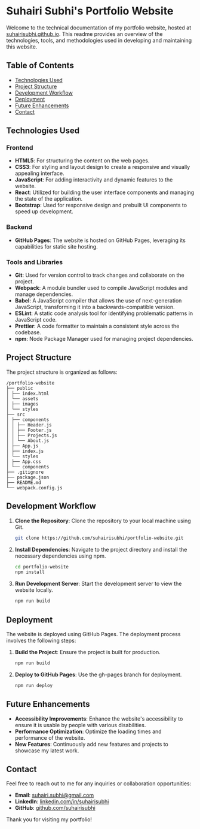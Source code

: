 # Suhairi Subhi's Portfolio Website

Welcome to the technical documentation of my portfolio website, hosted at [suhairisubhi.github.io](https://suhairisubhi.github.io). This readme provides an overview of the technologies, tools, and methodologies used in developing and maintaining this website.

## Table of Contents

- [Technologies Used](#technologies-used)
- [Project Structure](#project-structure)
- [Development Workflow](#development-workflow)
- [Deployment](#deployment)
- [Future Enhancements](#future-enhancements)
- [Contact](#contact)

## Technologies Used

### Frontend

- **HTML5**: For structuring the content on the web pages.
- **CSS3**: For styling and layout design to create a responsive and visually appealing interface.
- **JavaScript**: For adding interactivity and dynamic features to the website.
- **React**: Utilized for building the user interface components and managing the state of the application.
- **Bootstrap**: Used for responsive design and prebuilt UI components to speed up development.

### Backend

- **GitHub Pages**: The website is hosted on GitHub Pages, leveraging its capabilities for static site hosting.

### Tools and Libraries

- **Git**: Used for version control to track changes and collaborate on the project.
- **Webpack**: A module bundler used to compile JavaScript modules and manage dependencies.
- **Babel**: A JavaScript compiler that allows the use of next-generation JavaScript, transforming it into a backwards-compatible version.
- **ESLint**: A static code analysis tool for identifying problematic patterns in JavaScript code.
- **Prettier**: A code formatter to maintain a consistent style across the codebase.
- **npm**: Node Package Manager used for managing project dependencies.

## Project Structure

The project structure is organized as follows:

```
/portfolio-website
├── public
│ ├── index.html
│ └── assets
│ ├── images
│ └── styles
├── src
│ ├── components
│ │ ├── Header.js
│ │ ├── Footer.js
│ │ ├── Projects.js
│ │ └── About.js
│ ├── App.js
│ ├── index.js
│ └── styles
│ ├── App.css
│ └── components
├── .gitignore
├── package.json
├── README.md
└── webpack.config.js
```

## Development Workflow

1. **Clone the Repository**: Clone the repository to your local machine using Git.

   ```sh
   git clone https://github.com/suhairisubhi/portfolio-website.git
   ```

2. **Install Dependencies**: Navigate to the project directory and install the necessary dependencies using npm.
   ```sh
   cd portfolio-website
   npm install
   ```
3. **Run Development Server**: Start the development server to view the website locally.
   ```sh
   npm run build
   ```

## Deployment

The website is deployed using GitHub Pages. The deployment process involves the following steps:

1. **Build the Project**: Ensure the project is built for production.

   ```sh
   npm run build
   ```

2. **Deploy to GitHub Pages**: Use the gh-pages branch for deployment.
   ```sh
   npm run deploy
   ```

## Future Enhancements

- **Accessibility Improvements**: Enhance the website's accessibility to ensure it is usable by people with various disabilities.
- **Performance Optimization**: Optimize the loading times and performance of the website.
- **New Features**: Continuously add new features and projects to showcase my latest work.

## Contact

Feel free to reach out to me for any inquiries or collaboration opportunities:

- **Email**: suhairi.subhi@gmail.com
- **LinkedIn**: [linkedin.com/in/suhairisubhi](https://linkedin.com/in/suhairi-subhi)
- **GitHub**: [github.com/suhairisubhi](https://github.com/suhairisubhi)

Thank you for visiting my portfolio!
